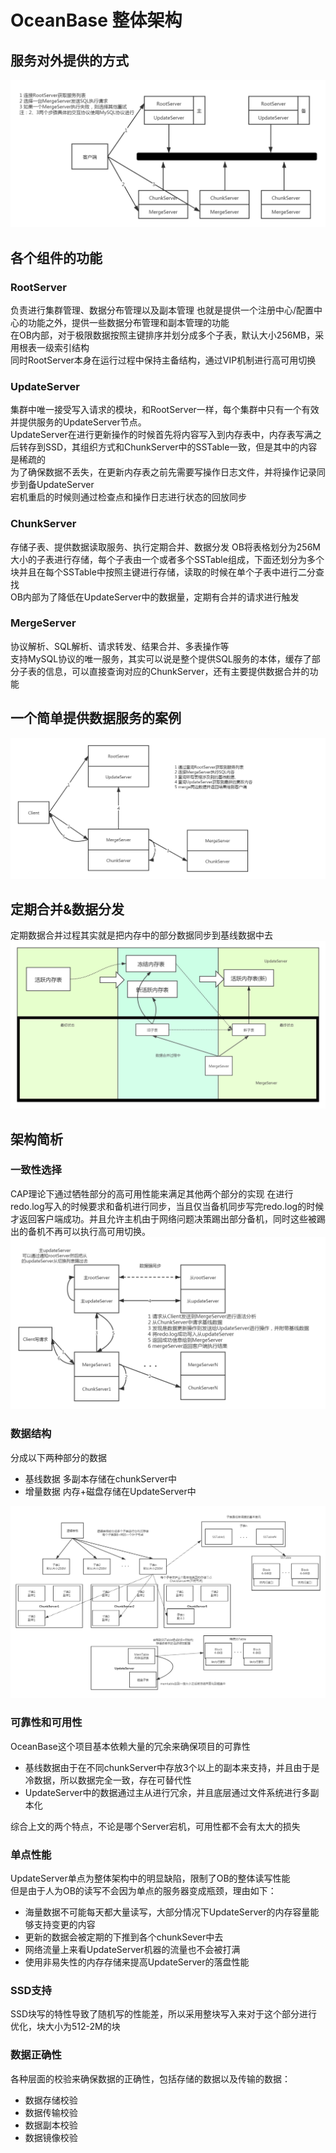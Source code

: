 # OceanBase 整体架构

## 服务对外提供的方式
![整体对外提供服务图](pic/OceanBase-overview.png)

## 各个组件的功能

### RootServer
负责进行集群管理、数据分布管理以及副本管理
也就是提供一个注册中心/配置中心的功能之外，提供一些数据分布管理和副本管理的功能  
在OB内部，对于极限数据按照主键排序并划分成多个子表，默认大小256MB，采用根表一级索引结构   
同时RootServer本身在运行过程中保持主备结构，通过VIP机制进行高可用切换
### UpdateServer
集群中唯一接受写入请求的模块，和RootServer一样，每个集群中只有一个有效并提供服务的UpdateServer节点。  
UpdateServer在进行更新操作的时候首先将内容写入到内存表中，内存表写满之后转存到SSD，其组织方式和ChunkServer中的SSTable一致，但是其中的内容是稀疏的  
为了确保数据不丢失，在更新内存表之前先需要写操作日志文件，并将操作记录同步到备UpdateServer  
宕机重启的时候则通过检查点和操作日志进行状态的回放同步

### ChunkServer
存储子表、提供数据读取服务、执行定期合并、数据分发
OB将表格划分为256M大小的子表进行存储，每个子表由一个或者多个SSTable组成，下面还划分为多个块并且在每个SSTable中按照主键进行存储，读取的时候在单个子表中进行二分查找  
OB内部为了降低在UpdateServer中的数据量，定期有合并的请求进行触发

### MergeServer
协议解析、SQL解析、请求转发、结果合并、多表操作等  
支持MySQL协议的唯一服务，其实可以说是整个提供SQL服务的本体，缓存了部分子表的信息，可以直接查询对应的ChunkServer，还有主要提供数据合并的功能

## 一个简单提供数据服务的案例
![整体对外提供服务图](pic/OceanBase-service.png)


## 定期合并&数据分发
定期数据合并过程其实就是把内存中的部分数据同步到基线数据中去
![数据的合并过程](pic/OceanBase-merge.png)

## 架构简析

### 一致性选择
CAP理论下通过牺牲部分的高可用性能来满足其他两个部分的实现
在进行redo.log写入的时候要求和备机进行同步，当且仅当备机同步写完redo.log的时候才返回客户端成功。并且允许主机由于网络问题决策踢出部分备机，同时这些被踢出的备机不再可以执行高可用切换。
![一致性选择](pic/OceanBase-cap.png)


### 数据结构
分成以下两种部分的数据
+ 基线数据 多副本存储在chunkServer中 
+ 增量数据 内存+磁盘存储在UpdateServer中

![数据的合并过程](pic/OceanBase-storage.png)

### 可靠性和可用性
OceanBase这个项目基本依赖大量的冗余来确保项目的可靠性
+ 基线数据由于在不同chunkServer中存放3个以上的副本来支持，并且由于是冷数据，所以数据完全一致，存在可替代性
+ UpdateServer中的数据通过主从进行冗余，并且底层通过文件系统进行多副本化

综合上文的两个特点，不论是哪个Server宕机，可用性都不会有太大的损失

### 单点性能
UpdateServer单点为整体架构中的明显缺陷，限制了OB的整体读写性能  
但是由于人为OB的读写不会因为单点的服务器变成瓶颈，理由如下：
+ 海量数据不可能每天都大量读写，大部分情况下UpdateServer的内存容量能够支持变更的内容
+ 更新的数据会被定期的下推到各个chunkSever中去
+ 网络流量上来看UpdateServer机器的流量也不会被打满
+ 使用非易失性的内存存储来提高UpdateServer的落盘性能


### SSD支持

SSD块写的特性导致了随机写的性能差，所以采用整块写入来对于这个部分进行优化，块大小为512-2M的块

### 数据正确性
各种层面的校验来确保数据的正确性，包括存储的数据以及传输的数据：
+ 数据存储校验
+ 数据传输校验
+ 数据副本校验
+ 数据镜像校验